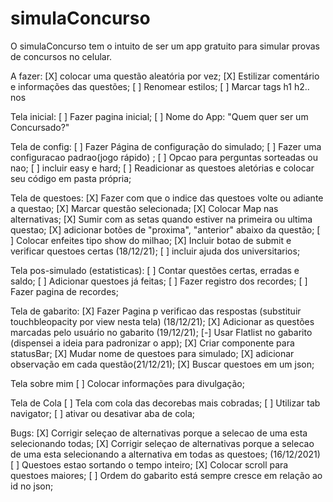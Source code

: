 # simulaConcurso

O simulaConcurso tem o intuito de ser um app gratuito para simular provas de concursos no celular.

A fazer:
[X] colocar uma questão aleatória por vez;
[X] Estilizar comentário e informações das questões;
[ ] Renomear estilos;
[ ] Marcar tags h1 h2.. nos <Text>

Tela inicial:
[ ] Fazer pagina inicial;
[ ] Nome do App: "Quem quer ser um Concursado?"

Tela de config:
[ ] Fazer Página de configuração do simulado;
[ ] Fazer uma configuracao padrao(jogo rápido) ;
[ ] Opcao para perguntas sorteadas ou nao;
[ ] incluir easy e hard;
[ ] Readicionar as questoes aletórias e colocar seu código em pasta própria;

Tela de questoes:
[X] Fazer com que o indice das questoes volte ou adiante a questao;
[X] Marcar questão selecionada;
[X] Colocar Map nas alternativas;
[X] Sumir com as setas quando estiver na primeira ou ultima questao;
[X] adicionar botões de "proxima", "anterior" abaixo da questão;
[ ] Colocar enfeites tipo show do milhao;
[X] Incluir botao de submit e verificar questoes certas (18/12/21);
[ ] incluir ajuda dos universitarios;

Tela pos-simulado (estatisticas):
[ ] Contar questões certas, erradas e saldo;
[ ] Adicionar questoes já feitas;
[ ] Fazer registro dos recordes;
[ ] Fazer pagina de recordes;

Tela de gabarito:
[X] Fazer Pagina p verificao das respostas (substituir touchbleopacity por view nesta tela) (18/12/21);
[X] Adicionar as questões marcadas pelo usuário no gabarito (19/12/21); 
[-] Usar Flatlist no gabarito (dispensei a ideia para padronizar o app);
[X] Criar componente para statusBar;
[X] Mudar nome de questoes para simulado;
[X] adicionar observação em cada questão(21/12/21);
[X] Buscar questoes em um json;

Tela sobre mim
[ ] Colocar informações para divulgação;

Tela de Cola
[ ] Tela com cola das decorebas mais cobradas;
[ ] Utilizar tab navigator;
[ ] ativar ou desativar aba de cola;

Bugs:
[X] Corrigir seleçao de alternativas porque a selecao de uma esta selecionando todas;
[X] Corrigir seleçao de alternativas porque a selecao de uma esta selecionando a alternativa em todas as questoes; (16/12/2021)
[ ] Questoes estao sortando o tempo inteiro;
[X] Colocar scroll para questoes maiores;
[ ] Ordem do gabarito está sempre cresce em relação ao id no json;
